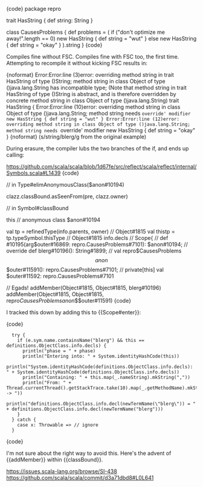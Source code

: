 {code}
package repro

trait HasString {
  def string: String
}

class CausesProblems {
  def problems = (
    if ("don't optimize me away!".length == 0)
      new HasString { def string = "wut" }
    else
      new HasString { def string = "okay" }
  ).string
}
{code}

Compiles fine without FSC. Compiles fine with FSC too, the first time. Attempting to recompile it without kicking FSC results in:

{noformat}
    Error:Error:line (3)error: overriding method string in trait HasString of type ()String;
method string in class Object of type ()java.lang.String has incompatible type;
(Note that method string in trait HasString of type ()String is abstract,
and is therefore overridden by concrete method string in class Object of type ()java.lang.String)
trait HasString {
    Error:Error:line (10)error: overriding method string in class Object of type ()java.lang.String;
method string needs `override' modifier
new HasString { def string = "wut" }
    Error:Error:line (12)error: overriding method string in class Object of type ()java.lang.String;
method string needs `override' modifier
new HasString { def string = "okay" }
{noformat}
(s/string/blerg/g from the original example)

During erasure, the compiler lubs the two branches of the if, and ends up calling:


https://github.com/scala/scala/blob/1d67fe/src/reflect/scala/reflect/internal/Symbols.scala#L1439
{code}

// in Type#elimAnonymousClass($anon#10194)

clazz.classBound.asSeenFrom(pre, clazz.owner)


// in Symbol#classBound

this       // anonymous class $anon#10194

val tp = refinedType(info.parents, owner) // Object#1815
val thistp = tp.typeSymbol.thisType       // Object#1815
info.decls // Scope{
           //  def <init>#10195(arg$outer#16869: repro.CausesProblems#7101): $anon#10194;
           //  override def blerg#10196(): String#1899;
           //  val repro$CausesProblems$$anon$$$outer#11591(): repro.CausesProblems#7101;
           //  private[this] val $outer#11592: repro.CausesProblems#7101

// Egads!
addMember(Object#1815, Object#1815, blerg#10196)
addMember(Object#1815, Object#1815, repro$CausesProblems$$anon$$$outer#11591)
{code}

I tracked this down by adding this to {{Scope#enter}}:

{code}

      try {
        if (e.sym.name.containsName("blerg") && this == definitions.ObjectClass.info.decls) {
          println("phase = " + phase)
          println("Entering into: " + System.identityHashCode(this))
          println("System.identityHashCode(definitions.ObjectClass.info.decls): " + System.identityHashCode(definitions.ObjectClass.info.decls))
          println("Containing: " + this.map(_.nameString).mkString(","))
          println("From: " + Thread.currentThread().getStackTrace.take(10).map(_.getMethodName).mkString(" -> "))
          println("definitions.ObjectClass.info.decl(newTermName(\"blerg\")) = " + definitions.ObjectClass.info.decl(newTermName("blerg")))
        }
      } catch {
        case x: Throwable => // ignore
      }
{code}

I'm not sure about the right way to avoid this.
Here's the advent of {{addMember}} within {{classBound}}.

https://issues.scala-lang.org/browse/SI-438
https://github.com/scala/scala/commit/d3a71dbd8#L0L641

